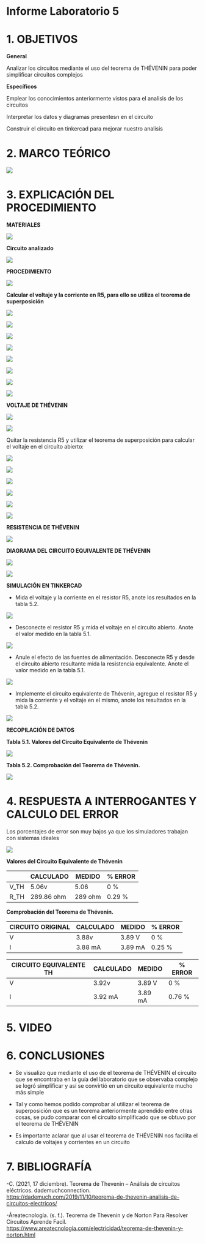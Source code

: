 # Informe Laboratorio 5

# 1. OBJETIVOS

**General**

Analizar los circuitos mediante el uso del teorema de THÉVENIN  para poder simplificar circuitos complejos 



**Específicos**

Emplear los conocimientos anteriormente vistos para el analisis de los circuitos

Interpretar los datos y diagramas presentesn en el circuito

Construir el circuito en tinkercad para mejorar nuestro analisis 



# 2. MARCO TEÓRICO

![](https://github.com/bavargas5/Laboratorio5/blob/main/IMGBN/Diagrama%20en%20blanco%20(8).png)


# 3. EXPLICACIÓN DEL PROCEDIMIENTO

**MATERIALES**

![](https://github.com/bavargas5/Laboratorio5/blob/main/IMGBV/1.png)

**Circuito analizado**

![](https://github.com/bavargas5/Laboratorio5/blob/main/IMGBV/2.png)

**PROCEDIMIENTO**

![](https://github.com/bavargas5/Laboratorio5/blob/main/IMGBV/3.png)

**Calcular el voltaje y la corriente en R5, para ello se utiliza el teorema de superposición**

![](https://github.com/bavargas5/Laboratorio5/blob/main/IMGBV/4.png)

![](https://github.com/bavargas5/Laboratorio5/blob/main/IMGBV/5.png)

![](https://github.com/bavargas5/Laboratorio5/blob/main/IMGBV/6.png)

![](https://github.com/bavargas5/Laboratorio5/blob/main/IMGBV/7.png)

![](https://github.com/bavargas5/Laboratorio5/blob/main/IMGBV/8.png)

![](https://github.com/bavargas5/Laboratorio5/blob/main/IMGBV/9.png)

![](https://github.com/bavargas5/Laboratorio5/blob/main/IMGBV/10.png)

![](https://github.com/bavargas5/Laboratorio5/blob/main/IMGBV/11.png)

**VOLTAJE DE THÉVENIN**

![](https://github.com/bavargas5/Laboratorio5/blob/main/IMGBV/12.png)

![](https://github.com/bavargas5/Laboratorio5/blob/main/IMGBV/13.png)

Quitar la resistencia R5 y utilizar el teorema de superposición para calcular el voltaje en el circuito abierto:

![](https://github.com/bavargas5/Laboratorio5/blob/main/IMGBV/14.png)

![](https://github.com/bavargas5/Laboratorio5/blob/main/IMGBV/15.png)

![](https://github.com/bavargas5/Laboratorio5/blob/main/IMGBV/16.png)

![](https://github.com/bavargas5/Laboratorio5/blob/main/IMGBV/17.png)

![](https://github.com/bavargas5/Laboratorio5/blob/main/IMGBV/18.png)

![](https://github.com/bavargas5/Laboratorio5/blob/main/IMGBV/19.png)

**RESISTENCIA DE THÉVENIN** 

![](https://github.com/bavargas5/Laboratorio5/blob/main/IMGBV/20.png)

**DIAGRAMA DEL CIRCUITO EQUIVALENTE DE THÉVENIN**

![](https://github.com/bavargas5/Laboratorio5/blob/main/IMGBV/21.png)

![](https://github.com/bavargas5/Laboratorio5/blob/main/IMGBV/22.png)

**SIMULACIÓN EN TINKERCAD**

- Mida el voltaje y la corriente en el resistor R5, anote los resultados en la tabla 5.2.

![](https://github.com/bavargas5/Laboratorio5/blob/main/IMGBV/d1.png)

- Desconecte el resistor R5 y mida el voltaje en el circuito abierto. Anote el valor medido en la tabla 5.1.

![](https://github.com/bavargas5/Laboratorio5/blob/main/IMGBV/d2.png)

- Anule el efecto de las fuentes de alimentación. Desconecte R5 y desde el circuito abierto resultante mida la resistencia equivalente. Anote el valor medido en la tabla 5.1.

![](https://github.com/bavargas5/Laboratorio5/blob/main/IMGBV/d3.png)

- Implemente el circuito equivalente de Thévenin, agregue el resistor R5 y mida la corriente y el voltaje en el mismo, anote los resultados en la tabla 5.2.

![](https://github.com/bavargas5/Laboratorio5/blob/main/IMG%20TH/S_1.JPG)

**RECOPILACIÓN DE DATOS**

**Tabla 5.1. Valores del Circuito Equivalente de Thévenin**

![](https://github.com/bavargas5/Laboratorio5/blob/main/IMG%20TH/T_1.JPG)

**Tabla 5.2. Comprobación del Teorema de Thévenin.**

![](https://github.com/bavargas5/Laboratorio5/blob/main/IMG%20TH/T_2.JPG)

# 4. RESPUESTA A INTERROGANTES Y CALCULO DEL ERROR


Los porcentajes de error son muy bajos ya que los simuladores trabajan con sistemas ideales


![](https://github.com/bavargas5/Laboratorio5/blob/main/IMGBN/Captura.PNG)

**Valores del Circuito Equivalente de Thévenin**

| | CALCULADO | MEDIDO | % ERROR|
| ------------- | ------------- | ------------- | ------------- |
| V_TH | 5.06v | 5.06 | 0 % |
| R_TH | 289.86 ohm | 289 ohm | 0.29 % |


**Comprobación del Teorema de Thévenin.**


|CIRCUITO ORIGINAL | CALCULADO | MEDIDO | % ERROR|
| ------------- | ------------- | ------------- | ------------- |
| V | 3.88v | 3.89 V| 0 % |
| I | 3.88 mA | 3.89 mA | 0.25 % |


|CIRCUITO EQUIVALENTE TH | CALCULADO | MEDIDO | % ERROR|
| ------------- | ------------- | ------------- | ------------- |
| V | 3.92v | 3.89 V| 0 % |
| I | 3.92 mA | 3.89 mA | 0.76 % |


# 5. VIDEO



# 6. CONCLUSIONES

- Se visualizo que mediante el uso de el teorema de  THÉVENIN el circuito que se encontraba en la guía del laboratorio que se observaba complejo se logró simplificar y así se convirtió en un circuito equivalente mucho más simple

- Tal y como hemos podido comprobar al utilizar el teorema de superposición que es un teorema anteriormente aprendido entre otras cosas, se pudo comparar con el circuito simplificado que se obtuvo por el teorema de THÉVENIN


- Es importante aclarar que  al usar el teorema de  THÉVENIN  nos facilita el calculo de voltajes y corrientes en un circuito

# 7. BIBLIOGRAFÍA

-C. (2021, 17 diciembre). Teorema de Thevenin – Análisis de circuitos eléctricos. dademuchconnection. https://dademuch.com/2019/11/10/teorema-de-thevenin-analisis-de-circuitos-electricos/

-Áreatecnología. (s. f.). Teorema de Thevenin y de Norton Para Resolver Circuitos Aprende Facil. https://www.areatecnologia.com/electricidad/teorema-de-thevenin-y-norton.html



